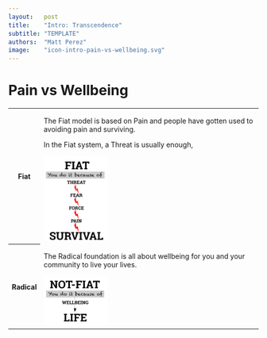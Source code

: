 ```yaml
---
layout:   post
title:    "Intro: Transcendence"
subtitle: "TEMPLATE"
authors:  "Matt Perez"
image:    "icon-intro-pain-vs-wellbeing.svg"
---
```


<div style='display:none; '>
 <p>Intro to the <span class='_paradigm'>Fiat System</span> and to the <span class='_paradigm'>Radical Foundation.</span>.</p>
</div>

<h1>Pain vs Wellbeing</h1>
 <div class='_center'>
  <table class='_h2table'>
   <tr>
    <th><span class='_paradigm'>Fiat</span></th>
    <td>
     <p>The <span class='_paradigm'>Fiat</span> model is based on Pain and people have gotten used to avoiding pain and surviving.</p>
     <p>In the <span class='_paradigm'>Fiat</span> system, a Threat is usually enough,</p>
      <div class='_center'>
       <img
        src='/assets/img/pic-fiat-pain.svg'
        width='30%'
        alt=''>
      </div>
    </td>
   </tr>
   <tr>
    <th><span class='_paradigm'>Radical</span></th>
    <td>
     <p>The <span class='_paradigm'>Radical</span> foundation is all about wellbeing for you and your community to live your lives.</p>
      <div class='_center'>
       <img
        src='/assets/img/pic-radical-wellbeing.svg'
        width='30%'
        alt=''>
      </div>
    </td>
   </tr>
  </table>
 </div>
